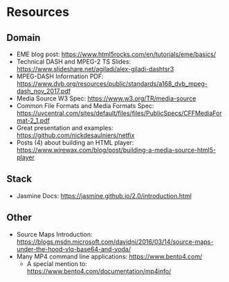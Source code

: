 # Resources

## Domain

- EME blog post: https://www.html5rocks.com/en/tutorials/eme/basics/
- Technical DASH and MPEG-2 TS Slides: https://www.slideshare.net/agiladi/alex-giladi-dashtsr3
- MPEG-DASH Information PDF: https://www.dvb.org/resources/public/standards/a168_dvb_mpeg-dash_nov_2017.pdf
- Media Source W3 Spec: https://www.w3.org/TR/media-source
- Common File Formats and Media Formats Spec: https://uvcentral.com/sites/default/files/files/PublicSpecs/CFFMediaFormat-2_1.pdf
- Great presentation and examples: https://github.com/nickdesaulniers/netfix
- Posts (4) about building an HTML player: https://www.wirewax.com/blog/post/building-a-media-source-html5-player

## Stack

- Jasmine Docs: https://jasmine.github.io/2.0/introduction.html

## Other

- Source Maps Introduction: https://blogs.msdn.microsoft.com/davidni/2016/03/14/source-maps-under-the-hood-vlq-base64-and-yoda/
- Many MP4 command line applications: https://www.bento4.com/
  - A special mention to: https://www.bento4.com/documentation/mp4info/
